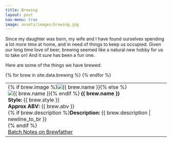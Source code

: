 ```yaml
---
title: Brewing
layout: post
nav-menu: true
image: assets/images/brewing.jpg
---
```

Since my daughter was born, my wife and I have found ourselves spending a lot
more time at home, and in need of things to keep us occupied. Given our long
time love of beer, brewing seemed like a natural new hobby for us to take on!
And it sure has been a fun one.

Here are some of the things we have brewed:
<div class="row">
    <table class="alt">
        {% for brew in site.data.brewing %}
        <tr>
            <td>
                <span class="image left brew">
                {% if brew.image %}<img src="{{ site.baseurl }}/{{ brew.image }}" alt="{{ brew.name }}">{% else %}
                <span><img src="{{ site.baseurl }}/assets/images/brewing/default_beer.png" alt="{{ brew.name }}"></span>{% endif %}
                </span>
                <strong>{{ brew.name }}</strong><br>
                <strong>Style:</strong> {{ brew.style }}<br>
                <strong>Approx ABV:</strong> {{ brew.abv }}<br>
                {% if brew.description %}<strong>Description:</strong> {{ brew.description | newline_to_br }}<br>{% endif %}
                <br><a href="{{ brew.link }}">Batch Notes on Brewfather</a>
            </td>
        </tr>{% endfor %}
    </table>
</div>
